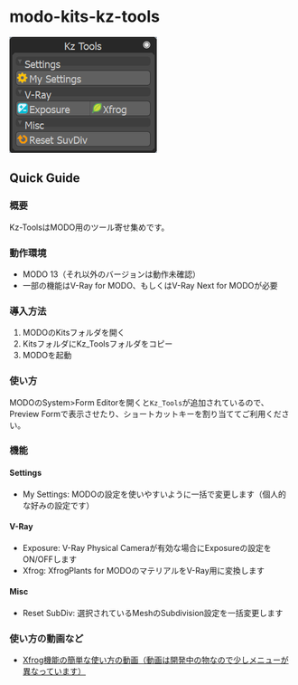 # modo-kits-kz-tools
![Kz_Tools](https://github.com/KurozumiGH/modo-kits-kz-tools/blob/images/KzTools.png?raw=true "Kz_Tools")

## Quick Guide
### 概要
Kz-ToolsはMODO用のツール寄せ集めです。

### 動作環境
- MODO 13（それ以外のバージョンは動作未確認）
- 一部の機能はV-Ray for MODO、もしくはV-Ray Next for MODOが必要

### 導入方法
1. MODOのKitsフォルダを開く
1. KitsフォルダにKz_Toolsフォルダをコピー
1. MODOを起動

### 使い方
MODOのSystem>Form Editorを開くと``Kz_Tools``が追加されているので、Preview Formで表示させたり、ショートカットキーを割り当ててご利用ください。

### 機能
#### Settings
- My Settings: MODOの設定を使いやすいように一括で変更します（個人的な好みの設定です）
#### V-Ray
- Exposure: V-Ray Physical Cameraが有効な場合にExposureの設定をON/OFFします
- Xfrog: XfrogPlants for MODOのマテリアルをV-Ray用に変換します
#### Misc
- Reset SubDiv: 選択されているMeshのSubdivision設定を一括変更します

### 使い方の動画など
- [Xfrog機能の簡単な使い方の動画（動画は開発中の物なので少しメニューが異なっています）](https://www.youtube.com/watch?v=QWesdP6Ek6Q&feature=youtu.be)
